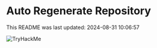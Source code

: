# Auto Regenerate Repository

This README was last updated: 2024-08-31 10:06:57

 ![TryHackMe](https://tryhackme.com/badge/533634)